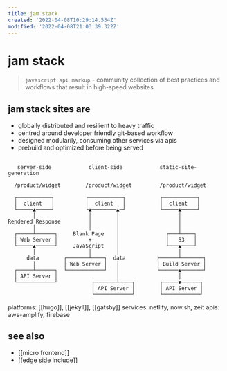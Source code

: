 ```yaml
---
title: jam stack
created: '2022-04-08T10:29:14.554Z'
modified: '2022-04-08T21:03:39.322Z'
---
```


# jam stack

> `javascript api markup` - community collection of best practices and workflows that result in high-speed websites

## jam stack sites are

- globally distributed and resilient to heavy traffic
- centred around developer friendly git-based workflow
- designed modularily, consuming other services via apis
- prebuild and optimized before being served



##

```
   server-side            client-side            static-site-generation
    
  /product/widget        /product/widget         /product/widget

  ┌───────────┐          ┌───────────┐           ┌───────────┐
  │  client   │          │  client   │           │  client   │
  └─────▲─────┘          └▲────────▲─┘           └─────▲─────┘
        │                 │        │                   │
Rendered Response         │        │                   │
        │                 │        │                   │
  ┌─────┴──────┐     Blank Page    │               ┌───┴────┐
  │ Web Server │          +        │               │   S3   │
  └─────▲──────┘     JavaScript    │               └───▲────┘
        │                 │        │                   │
      data        ┌───────┴────┐  data          ┌──────┴───────┐
        │         │ Web Server │   │            │ Build Server │
  ┌─────┴──────┐  └────────────┘   │            └──────▲───────┘
  │ API Server │                   │                   │
  └────────────┘           ┌───────┴────┐        ┌─────▼──────┐
                           │ API Server │        │ API Server │
                           └────────────┘        └────────────┘

```


platforms: [[hugo]], [[jekyll]], [[gatsby]]
services: netlify, now.sh, zeit
apis: aws-amplify, firebase



## see also

- [[micro frontend]]
- [[edge side include]]
